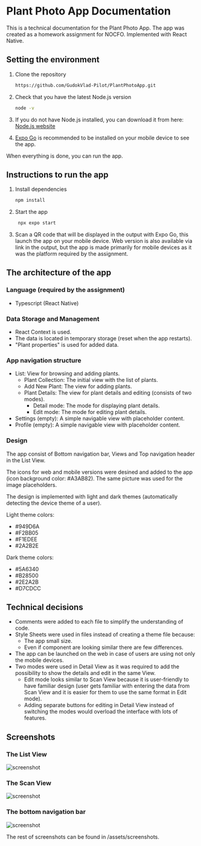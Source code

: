 # Plant Photo App Documentation

This is a technical documentation for the Plant Photo App.
The app was created as a homework assignment for NOCFO.
Implemented with React Native.

## Setting the environment

1. Clone the repository

   ```bash
   https://github.com/GudokVlad-Pilot/PlantPhotoApp.git
   ```

2. Check that you have the latest Node.js version

   ```bash
   node -v
   ```

3. If you do not have Node.js installed, you can download it from here: [Node.js website](https://nodejs.org/en)

4. [Expo Go](https://expo.dev/go) is recommended to be installed on your mobile device to see the app.

When everything is done, you can run the app.

## Instructions to run the app

1. Install dependencies

   ```bash
   npm install
   ```

2. Start the app

   ```bash
    npx expo start
   ```

3. Scan a QR code that will be displayed in the output with Expo Go, this launch the app on your mobile device. Web version is also available via link in the output, but the app is made primarily for mobile devices as it was the platform required by the assignment.

## The architecture of the app

### Language (required by the assignment)

- Typescript (React Native)

### Data Storage and Management

- React Context is used.
- The data is located in temporary storage (reset when the app restarts).
- "Plant properties" is used for added data.

### App navigation structure

- List: View for browsing and adding plants.
  - Plant Collection: The initial view with the list of plants.
  - Add New Plant: The view for adding plants.
  - Plant Details: The view for plant details and editing (consists of two modes).
    - Detail mode: The mode for displaying plant details.
    - Edit mode: The mode for editing plant details.
- Settings (empty): A simple navigable view with placeholder content.
- Profile (empty): A simple navigable view with placeholder content.

### Design

The app consist of Bottom navigation bar, Views and Top navigation header in the List View.

The icons for web and mobile versions were desined and added to the app (icon background color: #A3AB82). The same picture was used for the image placeholders.

The design is implemented with light and dark themes (automatically detecting the device theme of a user).

Light theme colors: 

- #949D6A
- #F2BB05
- #F1EDEE
- #2A2B2E


Dark theme colors:

- #5A6340
- #B28500
- #2E2A2B
- #D7CDCC

## Technical decisions

- Comments were added to each file to simplify the understanding of code.
- Style Sheets were used in files instead of creating a theme file because: 
  - The app small size.
  - Even if component are looking similar there are few differences.
- The app can be launched on the web in case of users are using not only the mobile devices.
- Two modes were used in Detail View as it was required to add the possibility to show the details and edit in the same View.
  - Edit mode looks similar to Scan View because it is user-friendly to have familiar design (user gets familiar with entering the data from Scan View and it is easier for them to use the same format in Edit mode).
  - Adding separate buttons for editing in Detail View instead of switching the modes would overload the interface with lots of features. 

## Screenshots

### The List View
![screenshot](/assets/screenshots/list_view.jpg)

### The Scan View
![screenshot](/assets/screenshots/scan_view.jpg)

### The bottom navigation bar
![screenshot](/assets/screenshots/bottom_navigation_bar.jpg)

The rest of screenshots can be found in /assets/screenshots.